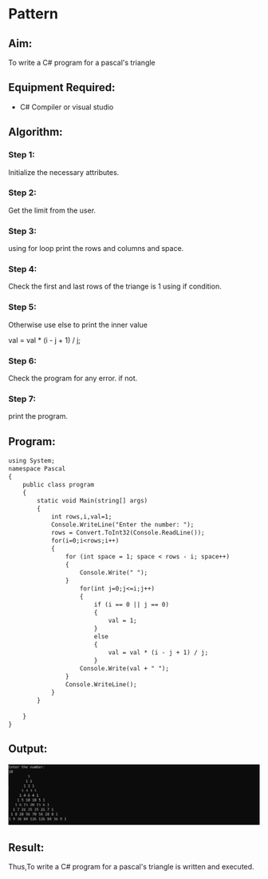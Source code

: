 # Pattern

## Aim:
To write a C# program for a pascal's triangle

## Equipment Required:
 * C# Compiler or visual studio 
## Algorithm:
### Step 1: 
Initialize the necessary attributes.
### Step 2:
Get the limit from the user.
### Step 3:
using for loop print the rows and columns and space.
### Step 4:
Check the first and last rows of the triange is 1 using if condition.
### Step 5:
Otherwise use else to print the inner value

val = val * (i - j + 1) / j;
### Step 6:
Check the program for any error.
if not.
### Step 7:
print the program.
## Program:
```
using System;
namespace Pascal
{
    public class program
    {
        static void Main(string[] args)
        {
            int rows,i,val=1;
            Console.WriteLine("Enter the number: ");
            rows = Convert.ToInt32(Console.ReadLine());
            for(i=0;i<rows;i++)
            {
                for (int space = 1; space < rows - i; space++)
                {
                    Console.Write(" ");
                }
                    for(int j=0;j<=i;j++)
                    {
                        if (i == 0 || j == 0)
                        {
                            val = 1;
                        }
                        else
                        {
                            val = val * (i - j + 1) / j;
                        }
                    Console.Write(val + " ");
                }
                Console.WriteLine();
            }
        }

    }
}
```
## Output:
![output](s1.png)

## Result:
Thus,To write a C# program for a pascal's triangle is written and executed.
